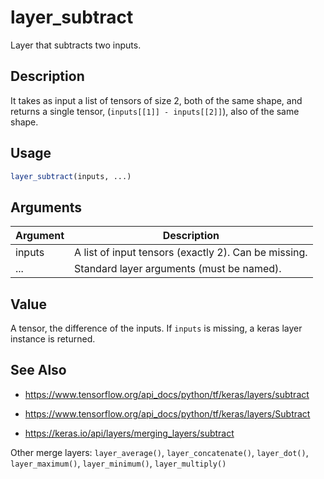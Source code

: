 # layer_subtract


Layer that subtracts two inputs.




## Description

It takes as input a list of tensors of size 2, both of the same shape, and
returns a single tensor, (``inputs[[1]] - inputs[[2]]``), also of the same
shape.





## Usage
```r
layer_subtract(inputs, ...)
```




## Arguments


Argument      |Description
------------- |----------------
inputs | A list of input tensors (exactly 2). Can be missing.
... | Standard layer arguments (must be named).





## Value

A tensor, the difference of the inputs. If ``inputs`` is missing, a
keras layer instance is returned.






## See Also



*  https://www.tensorflow.org/api_docs/python/tf/keras/layers/subtract

*  https://www.tensorflow.org/api_docs/python/tf/keras/layers/Subtract

*  https://keras.io/api/layers/merging_layers/subtract


Other merge layers: 
`layer_average()`,
`layer_concatenate()`,
`layer_dot()`,
`layer_maximum()`,
`layer_minimum()`,
`layer_multiply()`



